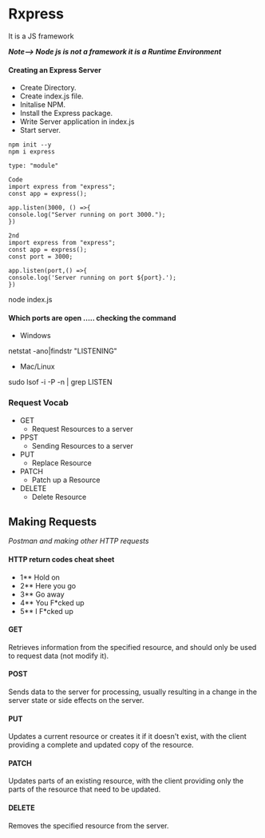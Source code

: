 # Rxpress 
It is a JS framework

***Note--> Node js is not a framework it is a Runtime Environment***

#### Creating an Express Server
* Create Directory.
* Create index.js file.
* Initalise NPM.
* Install the Express package.
* Write Server application in index.js
* Start server.

```
npm init --y
npm i express

type: "module"

Code
import express from "express";
const app = express();

app.listen(3000, () =>{
console.log("Server running on port 3000.");
})

2nd
import express from "express";
const app = express();
const port = 3000;

app.listen(port,() =>{
console.log('Server running on port ${port}.');
})
```
node index.js


#### Which ports are open ..... checking the command 
* Windows

netstat -ano|findstr "LISTENING"

* Mac/Linux

sudo lsof -i -P -n | grep LISTEN



### Request Vocab
* GET
  * Request Resources to a server
* PPST
  * Sending Resources to a server 
* PUT
  * Replace Resource
* PATCH
  * Patch up a Resource
* DELETE
  * Delete Resource 

## Making Requests
*Postman and making other HTTP requests*

#### HTTP return codes cheat sheet
*  1** Hold on
*  2** Here you go
*  3** Go away
*  4** You F*cked up
*  5** I F*cked up

#### GET
Retrieves information from the specified resource, and should only be used to request data (not modify it).

#### POST
Sends data to the server for processing, usually resulting in a change in the server state or side effects on the server.

#### PUT
Updates a current resource or creates it if it doesn't exist, with the client providing a complete and updated copy of the resource. 

#### PATCH
Updates parts of an existing resource, with the client providing only the parts of the resource that need to be updated. 

#### DELETE
Removes the specified resource from the server.

